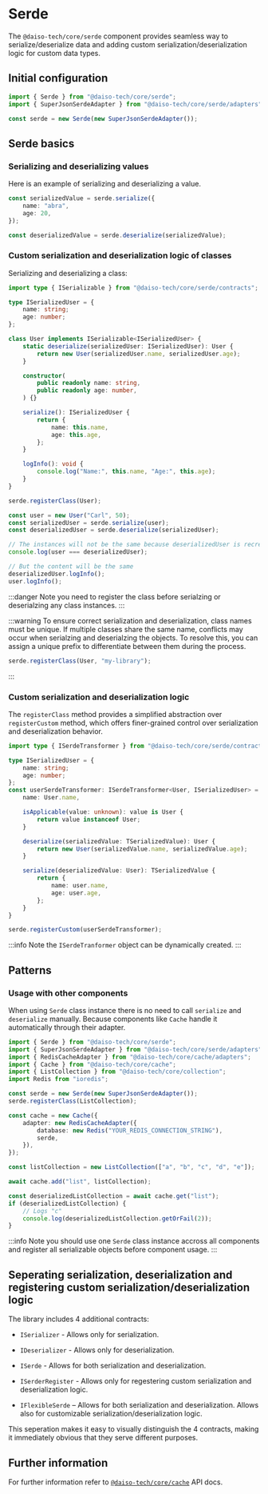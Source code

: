 # Serde

The `@daiso-tech/core/serde` component provides seamless way to serialize/deserialize data and adding custom serialization/deserialization logic for custom data types.

## Initial configuration

```ts
import { Serde } from "@daiso-tech/core/serde";
import { SuperJsonSerdeAdapter } from "@daiso-tech/core/serde/adapters";

const serde = new Serde(new SuperJsonSerdeAdapter());
```

## Serde basics

### Serializing and deserializing values

Here is an example of serializing and deserializing a value.

```ts
const serializedValue = serde.serialize({
    name: "abra",
    age: 20,
});

const deserializedValue = serde.deserialize(serializedValue);
```

### Custom serialization and deserialization logic of classes

Serializing and deserializing a class:

```ts
import type { ISerializable } from "@daiso-tech/core/serde/contracts";

type ISerializedUser = {
    name: string;
    age: number;
};

class User implements ISerializable<ISerializedUser> {
    static deserialize(serializedUser: ISerializedUser): User {
        return new User(serializedUser.name, serializedUser.age);
    }

    constructor(
        public readonly name: string,
        public readonly age: number,
    ) {}

    serialize(): ISerializedUser {
        return {
            name: this.name,
            age: this.age,
        };
    }

    logInfo(): void {
        console.log("Name:", this.name, "Age:", this.age);
    }
}

serde.registerClass(User);

const user = new User("Carl", 50);
const serializedUser = serde.serialize(user);
const deserializedUser = serde.deserialize(serializedUser);

// The instances will not be the same because deserializedUser is recreated.
console.log(user === deserializedUser);

// But the content will be the same
deserializedUser.logInfo();
user.logInfo();
```

:::danger
Note you need to register the class before serialzing or deserialzing any class instances.
:::

:::warning
To ensure correct serialization and deserialization, class names must be unique. If multiple classes share the same name, conflicts may occur when serialzing and deserialzing the objects. To resolve this, you can assign a unique prefix to differentiate between them during the process.

```ts
serde.registerClass(User, "my-library");
```

:::

### Custom serialization and deserialization logic

The `registerClass` method provides a simplified abstraction over `registerCustom` method, which offers finer-grained control over serialization and deserialization behavior.

```ts
import type { ISerdeTransformer } from "@daiso-tech/core/serde/contracts";

type ISerializedUser = {
    name: string;
    age: number;
};
const userSerdeTransformer: ISerdeTransformer<User, ISerializedUser> = {
    name: User.name,

    isApplicable(value: unknown): value is User {
        return value instanceof User;
    }

    deserialize(serializedValue: TSerializedValue): User {
        return new User(serializedValue.name, serializedValue.age);
    }

    serialize(deserializedValue: User): TSerializedValue {
        return {
            name: user.name,
            age: user.age,
        };
    }
}

serde.registerCustom(userSerdeTransformer);
```

:::info
Note the `ISerdeTranformer` object can be dynamically created.
:::

## Patterns

### Usage with other components

When using `Serde` class instance there is no need to call `serialize` and `deserialize` manually. Because components like `Cache` handle it automatically through their adapter.

```ts
import { Serde } from "@daiso-tech/core/serde";
import { SuperJsonSerdeAdapter } from "@daiso-tech/core/serde/adapters";
import { RedisCacheAdapter } from "@daiso-tech/core/cache/adapters";
import { Cache } from "@daiso-tech/core/cache";
import { ListCollection } from "@daiso-tech/core/collection";
import Redis from "ioredis";

const serde = new Serde(new SuperJsonSerdeAdapter());
serde.registerClass(ListCollection);

const cache = new Cache({
    adapter: new RedisCacheAdapter({
        database: new Redis("YOUR_REDIS_CONNECTION_STRING"),
        serde,
    }),
});

const listCollection = new ListCollection(["a", "b", "c", "d", "e"]);

await cache.add("list", listCollection);

const deserializedListCollection = await cache.get("list");
if (deserializedListCollection) {
    // Logs "c"
    console.log(deserializedListCollection.getOrFail(2));
}
```

:::info
Note you should use one `Serde` class instance accross all components and register all serializable objects before component usage.
:::

## Seperating serialization, deserialization and registering custom serialization/deserialization logic

The library includes 4 additional contracts:

-   `ISerializer` - Allows only for serialization.

-   `IDeserializer` - Allows only for deserialization.

-   `ISerde` - Allows for both serialization and deserialization.


-   `ISerderRegister` - Allows only for regestering custom serialization and deserialization logic.

-   `IFlexibleSerde` – Allows for both serialization and deserialization. Allows also for customizable serialization/deserialization logic.

This seperation makes it easy to visually distinguish the 4 contracts, making it immediately obvious that they serve different purposes.


## Further information

For further information refer to [`@daiso-tech/core/cache`](https://yousif-khalil-abdulkarim.github.io/daiso-core/modules/Serde.html) API docs.
